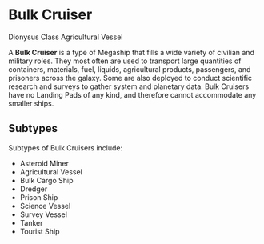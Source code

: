 # Bulk Cruiser
Dionysus Class Agricultural Vessel
 		 	 

A **Bulk Cruiser** is a type of Megaship that fills a wide variety of civilian and military roles. They most often are used to transport large quantities of containers, materials, fuel, liquids, agricultural products, passengers, and prisoners across the galaxy. Some are also deployed to conduct scientific research and surveys to gather system and planetary data. Bulk Cruisers have no Landing Pads of any kind, and therefore cannot accommodate any smaller ships.

## Subtypes

Subtypes of Bulk Cruisers include:

- Asteroid Miner
- Agricultural Vessel
- Bulk Cargo Ship
- Dredger
- Prison Ship
- Science Vessel
- Survey Vessel
- Tanker
- Tourist Ship